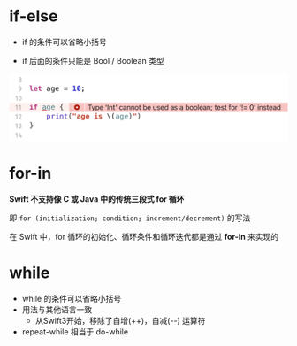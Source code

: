 # if-else

- if 的条件可以省略小括号

- if 后面的条件只能是 Bool / Boolean 类型

<img src="Images/Snipaste_2023-05-04_15-48-53.png"/>



# for-in

**Swift 不支持像 C 或 Java 中的传统三段式 for 循环** 

即  `for (initialization; condition; increment/decrement)` 的写法

在 Swift 中，for 循环的初始化、循环条件和循环迭代都是通过 **for-in** 来实现的













# while

- while 的条件可以省略小括号
- 用法与其他语言一致
  - 从Swift3开始，移除了自增(++)，自减(--) 运算符
- repeat-while 相当于 do-while
